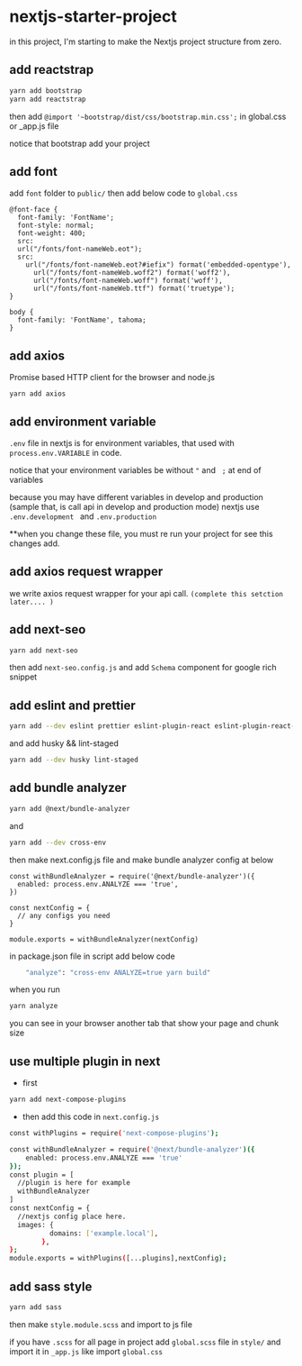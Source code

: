 # nextjs-starter-project
in this project, I'm starting to make the Nextjs project structure from zero.

## add reactstrap 
```bash
yarn add bootstrap
yarn add reactstrap 
```
then  add ``` @import '~bootstrap/dist/css/bootstrap.min.css'; ``` in global.css or _app.js file


notice that bootstrap add your project

## add font

add ```font``` folder to ```public/``` then add below code to ```global.css```

```
@font-face {
  font-family: 'FontName';
  font-style: normal;
  font-weight: 400;
  src:
  url("/fonts/font-nameWeb.eot");
  src:
    url("/fonts/font-nameWeb.eot?#iefix") format('embedded-opentype'),
      url("/fonts/font-nameWeb.woff2") format('woff2'),
      url("/fonts/font-nameWeb.woff") format('woff'),
      url("/fonts/font-nameWeb.ttf") format('truetype');
}

body {
  font-family: 'FontName', tahoma;
}
```
## add axios

Promise based HTTP client for the browser and node.js

```
yarn add axios
```
## add environment variable

```.env``` file in nextjs is for environment variables, that used with ```process.env.VARIABLE``` in code.

notice that your environment variables be without ``` " ``` and ``` ;``` at end of variables

because you may have different variables in develop and production (sample that, is call api in develop and production mode) nextjs use ```.env.development ``` and ```.env.production ```

**when you change these file, you must re run your project for see this changes add.

## add axios request wrapper
we write axios request wrapper for your api call. ```(complete this setction later.... ) ```

## add next-seo 

```bash
yarn add next-seo
``` 
then add ```next-seo.config.js``` and add ```Schema``` component for google rich snippet 

## add eslint and prettier

```bash
yarn add --dev eslint prettier eslint-plugin-react eslint-plugin-react-hooks eslint-config-prettier eslint-plugin-prettier eslint-plugin-jsx-a11y
```
and add husky && lint-staged
```bash
yarn add --dev husky lint-staged   
```

## add bundle analyzer

```bash
yarn add @next/bundle-analyzer
```
and
```bash
yarn add --dev cross-env  
```
then make next.config.js file and make bundle analyzer config at below

```
const withBundleAnalyzer = require('@next/bundle-analyzer')({
  enabled: process.env.ANALYZE === 'true',
})

const nextConfig = {
  // any configs you need
}

module.exports = withBundleAnalyzer(nextConfig)
```
in package.json file in script add below code 

```bash
    "analyze": "cross-env ANALYZE=true yarn build"
```
when you run 
```bash 
yarn analyze
``` 
you can see in your browser another tab that show your page and chunk size 

## use multiple plugin in next
- first 
```bash 
yarn add next-compose-plugins
```
- then add this code in ```next.config.js```
```bash
const withPlugins = require('next-compose-plugins');

const withBundleAnalyzer = require('@next/bundle-analyzer')({
    enabled: process.env.ANALYZE === 'true'
});
const plugin = [
  //plugin is here for example
  withBundleAnalyzer
]
const nextConfig = {
  //nextjs config place here.
  images: {
          domains: ['example.local'],
        },
};
module.exports = withPlugins([...plugins],nextConfig);
```

## add sass style

```bash
yarn add sass
```
then make ```style.module.scss``` and import to js file

if you have ```.scss``` for all page in project add ```global.scss``` file in ```style/``` and import it in ```_app.js``` like import ```global.css```
